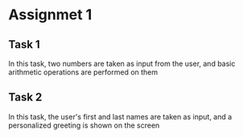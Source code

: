 # Assignmet 1
## Task 1
In this task, two numbers are taken as input from the user, and basic arithmetic operations are performed on them
## Task 2
In this task, the user's first and last names are taken as input, and a personalized greeting is shown on the screen